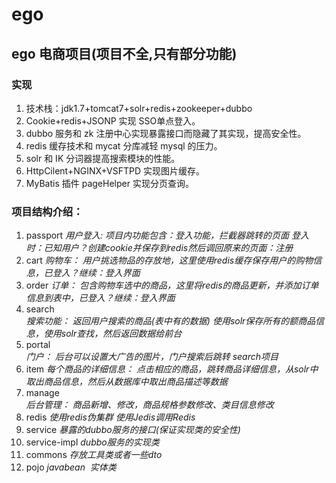 # ego
## ego 电商项目(项目不全,只有部分功能)
### 实现
1. 技术栈：jdk1.7+tomcat7+solr+redis+zookeeper+dubbo
2. Cookie+redis+JSONP 实现 SSO单点登入。 
3. dubbo 服务和 zk 注册中心实现暴露接口而隐藏了其实现，提高安全性。 
4. redis 缓存技术和 mycat 分库减轻 mysql 的压力。 
5. solr 和 IK 分词器提高搜索模块的性能。 
6. HttpCilent+NGINX+VSFTPD 实现图片缓存。 
7. MyBatis 插件 pageHelper 实现分页查询。
### 项目结构介绍：
1. passport 
*用户登入: 项目内功能包含：登入功能，拦截器跳转的页面  登入时：已知用户？创建cookie并保存到redis然后调回原来的页面：注册*
2. cart 
*购物车： 用户挑选物品的存放地，这里使用redis缓存保存用户的购物信息，已登入？继续：登入界面*
3. order 
*订单： 包含购物车选中的商品，这里将redis的商品更新，并添加订单信息到表中，已登入？继续：登入界面*
4. search  
*搜索功能： 返回用户搜索的商品(表中有的数据)  使用solr保存所有的额商品信息，使用solr查找，然后返回数据给前台*
5. portal  
*门户： 后台可以设置大广告的图片，门户搜索后跳转 search项目*
6. item 
*每个商品的详细信息： 点击相应的商品，跳转商品详细信息，从solr中取出商品信息，然后从数据库中取出商品描述等数据*
7. manage  
*后台管理： 商品新增、修改，商品规格参数修改、类目信息修改*
8. redis 
*使用redis伪集群  使用Jedis调用Redis*
9. service 
*暴露的dubbo服务的接口(保证实现类的安全性)*
10. service-impl 
*dubbo服务的实现类*
11. commons 
*存放工具类或者一些dto*
12. pojo 
*javabean &nbsp;实体类*
